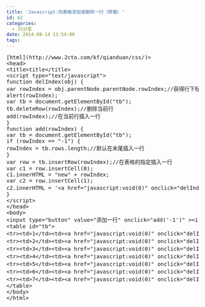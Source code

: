 ```yaml
---
title: 'Javascript:向表格添加或删除一行（转载）'
id: 62
categories:
  - JS分享
date: 2014-08-14 11:54:00
tags:
---
```


<pre lang="java" line="1" escaped="true">
[html](http://www.2cto.com/kf/qianduan/css/)&gt;
&lt;head&gt;
&lt;title&gt;title&lt;/title&gt;
&lt;script type="text/javascript"&gt;
function delIndex(obj) {
var rowIndex = obj.parentNode.parentNode.rowIndex;//获得行下标
alert(rowIndex);
var tb = document.getElementById("tb");
tb.deleteRow(rowIndex);//删除当前行
add(rowIndex);//在当前行插入一行
}
function add(rowIndex) {
var tb = document.getElementById("tb");
if (rowIndex == "-1") {
rowIndex = tb.rows.length;//默认在末尾插入一行
}
var row = tb.insertRow(rowIndex);//在表格的指定插入一行
var c1 = row.insertCell(0);
c1.innerHTML = "new" + rowIndex;
var c2 = row.insertCell(1);
c2.innerHTML = '&lt;a href="javascript:void(0)" onclick="delIndex(this)"&gt;删除&lt;/a&gt;';
}
&lt;/script&gt;
&lt;/head&gt;
&lt;body&gt;
&lt;input type="button" value="添加一行" onclick="add('-1')" &gt;&lt;input type="button" value="删除选中项" onclick="del()" /&gt;
&lt;table id="tb"&gt;
&lt;tr&gt;&lt;td&gt;1&lt;/td&gt;&lt;td&gt;&lt;a href="javascript:void(0)" onclick="delIndex(this)"&gt;删除&lt;/a&gt;&lt;/td&gt;&lt;/tr&gt;
&lt;tr&gt;&lt;td&gt;2&lt;/td&gt;&lt;td&gt;&lt;a href="javascript:void(0)" onclick="delIndex(this)"&gt;删除&lt;/a&gt;&lt;/td&gt;&lt;/tr&gt;
&lt;tr&gt;&lt;td&gt;3&lt;/td&gt;&lt;td&gt;&lt;a href="javascript:void(0)" onclick="delIndex(this)"&gt;删除&lt;/a&gt;&lt;/td&gt;&lt;/tr&gt;
&lt;tr&gt;&lt;td&gt;4&lt;/td&gt;&lt;td&gt;&lt;a href="javascript:void(0)" onclick="delIndex(this)"&gt;删除&lt;/a&gt;&lt;/td&gt;&lt;/tr&gt;
&lt;tr&gt;&lt;td&gt;5&lt;/td&gt;&lt;td&gt;&lt;a href="javascript:void(0)" onclick="delIndex(this)"&gt;删除&lt;/a&gt;&lt;/td&gt;&lt;/tr&gt;
&lt;tr&gt;&lt;td&gt;6&lt;/td&gt;&lt;td&gt;&lt;a href="javascript:void(0)" onclick="delIndex(this)"&gt;删除&lt;/a&gt;&lt;/td&gt;&lt;/tr&gt;
&lt;tr&gt;&lt;td&gt;7&lt;/td&gt;&lt;td&gt;&lt;a href="javascript:void(0)" onclick="delIndex(this)"&gt;删除&lt;/a&gt;&lt;/td&gt;&lt;/tr&gt;
&lt;/table&gt;
&lt;/body&gt;
&lt;/html&gt;</pre>